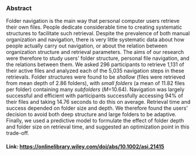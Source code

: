 ### Abstract

Folder navigation is the main way that personal computer users retrieve their own files. People dedicate considerable time to creating systematic structures to facilitate such retrieval. Despite the prevalence of both manual organization and navigation, there is very little systematic data about how people actually carry out navigation, or about the relation between organization structure and retrieval parameters. The aims of our research were therefore to study users' folder structure, personal file navigation, and the relations between them. We asked 296 participants to retrieve 1,131 of their active files and analyzed each of the 5,035 navigation steps in these retrievals. Folder structures were found to be _shallow_ (files were retrieved from mean depth of 2.86 folders), with _small folders_ (a mean of 11.82 files per folder) containing many _subfolders_ (_M_=10.64). Navigation was largely successful and efficient with participants successfully accessing 94% of their files and taking 14.76 seconds to do this on average. Retrieval time and success depended on folder size and depth. We therefore found the users' decision to avoid both deep structure and large folders to be adaptive. Finally, we used a predictive model to formulate the effect of folder depth and folder size on retrieval time, and suggested an optimization point in this trade-off.

#### Link: https://onlinelibrary.wiley.com/doi/abs/10.1002/asi.21415